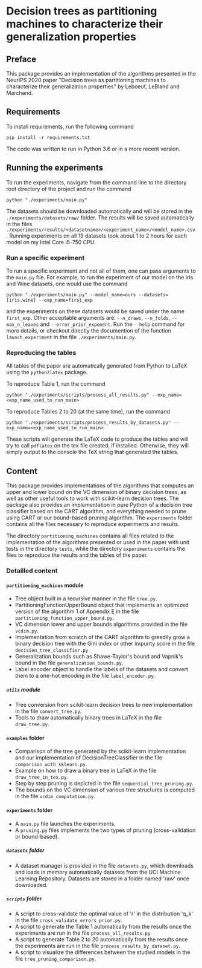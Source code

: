 # Decision trees as partitioning machines to characterize their generalization properties

## Preface
This package provides an implementation of the algorithms presented in the NeurIPS 2020 paper "Decision trees as partitioning machines to characterize their generalization properties" by Leboeuf, LeBland and Marchand.

## Requirements

To install requirements, run the following command
```
pip install -r requirements.txt
```
The code was written to run in Python 3.6 or in a more recent version.

## Running the experiments

To run the experiments, navigate from the command line to the directory root directory of the project and run the command
```
python "./experiments/main.py"
```
The datasets should be downloaded automatically and will be stored in the `./experiments/datasets/raw/` folder.
The results will be saved automatically in the files `./experiments/results/<datasetname>/<experiment_name>/<model_name>.csv`.
Running experiments on all 19 datasets took about 1 to 2 hours for each model on my Intel Core i5-750 CPU.

### Run a specific experiment

To run a specific experiment and not all of them, one can pass arguments to the `main.py` file.
For example, to run the experiment of our model on the Iris and Wine datasets, one would use the command
```
python "./experiments/main.py" --model_name=ours --datasets=[iris,wine] --exp_name=first_exp
```
and the experiments on these datasets would be saved under the name `first_exp`. Other acceptable arguments are: `--n_draws`, `--n_folds`, `--max_n_leaves` and `--error_prior_exponent`. Run the `--help` command for more details, or checkout directly the documention of the function `launch_experiment` in the file `./experiments/main.py`.

### Reproducing the tables

All tables of the paper are automatically generated from Python to LaTeX using the `python2latex` package.

To reproduce Table 1, run the command
```
python "./experiments/scripts/process_all_results.py" --exp_name=<exp_name_used_to_run_main>
```

To reproduce Tables 2 to 20 (at the same time), run the command
```
python "./experiments/scripts/process_results_by_datasets.py" --exp_name=<exp_name_used_to_run_main>
```

These scripts will generate the LaTeX code to produce the tables and will try to call `pdflatex` on the tex file created, if installed. Otherwise, they will simply output to the console the TeX string that generated the tables.

## Content

This package provides implementations of the algorithms that computes an upper and lower bound on the VC dimension of binary decision trees, as well as other useful tools to work with scikit-learn decision trees.
The package also provides an implementation in pure Python of a decision tree classifier based on the CART algorithm, and everything needed to prune using CART or our bound-based pruning algorithm. The `experiments` folder contains all the files necessary to reproduce experiments and results.

The directory `partitioning_machines` contains all files related to the implementation of the algorithms presented or used in the paper with unit tests in the directory `tests`, while the directory `experiments` contains the files to reproduce the results and the tables of the paper.

### Detailled content
#### `partitioning_machines` module
- Tree object built in a recursive manner in the file `tree.py`.
- PartitioningFunctionUpperBound object that implements an optimized version of the algorithm 1 of Appendix E in the file `partitioning_function_upper_bound.py`.
- VC dimension lower and upper bounds algorithms provided in the file `vcdim.py`.
- Implementation from scratch of the CART algorithm to greedily grow a binary decision tree with the Gini index or other impurity score in the file `decision_tree_classifier.py`
- Generalization bounds such as Shawe-Taylor's bound and Vapnik's bound in the file `generalization_bounds.py`.
- Label encoder object to handle the labels of the datasets and convert them to a one-hot encoding in the file `label_encoder.py`.
##### `utils` module
- Tree conversion from scikit-learn decision trees to new implementation in the file `convert_tree.py`.
- Tools to draw automatically binary trees in LaTeX in the file `draw_tree.py`.
#### `examples` folder
- Comparison of the tree generated by the scikit-learn implementation and our implementation of DecisionTreeClassifier in the file `comparison_with_sklearn.py`.
- Example on how to draw a binary tree in LaTeX in the file `draw_tree_in_tex.py`.
- Step by step pruning is depicted in the file `sequential_tree_pruning.py`.
- The bounds on the VC dimension of various tree structures is computed in the file `vcdim_computation.py`.
#### `experiments` folder
- A `main.py` file launches the experiments.
- A `pruning.py` files implements the two types of pruning (cross-validation or bound-based).
##### `datasets` folder
- A dataset manager is provided in the file `datasets.py`, which downloads and loads in memory automatically datasets from the UCI Machine Learning Repository. Datasets are stored in a folder named 'raw' once downloaded.
##### `scripts` folder
- A script to cross-validate the optimal value of 'r' in the distribution 'q_k' in the file `cross_validate_errors_prior.py`.
- A script to generate the Table 1 automatically from the results once the experiments are run in the file `process_all_results.py`
- A script to generate Table 2 to 20 automatically from the results once the experiments are run in the file `process_results_by_dataset.py`.
- A script to visualize the differences between the studied models in the file `tree_pruning_comparison.py`.
